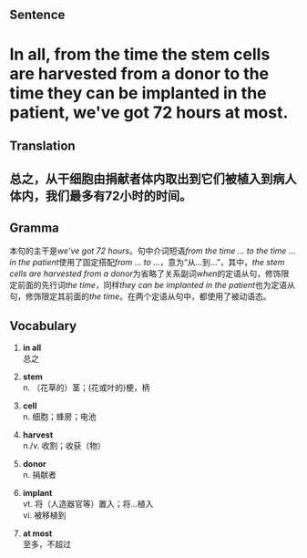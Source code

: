 ## Sentence

<h1>In all, from the time the stem cells are harvested from a donor to the time they can be implanted in the patient, we've got 72 hours at most.</h1>

## Translation

<h2>总之，从干细胞由捐献者体内取出到它们被植入到病人体内，我们最多有72小时的时间。</h2>

## Gramma     

本句的主干是*we've got 72 hours*。句中介词短语*from the time ... to the time ... in the patient*使用了固定搭配*from ... to ...*，意为“从...到...”，其中，*the stem cells are harvested from a donor*为省略了关系副词*when*的定语从句，修饰限定前面的先行词*the time*，同样*they can be implanted in the patient*也为定语从句，修饰限定其前面的*the time*。在两个定语从句中，都使用了被动语态。      


## Vocabulary   

1. **in all**     
总之       

2. **stem**       
n. （花草的）茎；(花或叶的)梗，柄        

3. **cell**        
n. 细胞；蜂房；电池        

4. **harvest**       
n./v. 收割；收获（物）       

5. **donor**       
n. 捐献者        

6. **implant**       
vt. 将（人造器官等）置入；将...植入       
vi. 被移植到        

7. **at most**       
至多，不超过         



